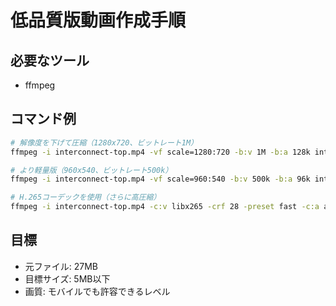 # 低品質版動画作成手順

## 必要なツール
- ffmpeg

## コマンド例
```bash
# 解像度を下げて圧縮（1280x720、ビットレート1M）
ffmpeg -i interconnect-top.mp4 -vf scale=1280:720 -b:v 1M -b:a 128k interconnect-top-low.mp4

# より軽量版（960x540、ビットレート500k）
ffmpeg -i interconnect-top.mp4 -vf scale=960:540 -b:v 500k -b:a 96k interconnect-top-low.mp4

# H.265コーデックを使用（さらに高圧縮）
ffmpeg -i interconnect-top.mp4 -c:v libx265 -crf 28 -preset fast -c:a aac -b:a 128k interconnect-top-low.mp4
```

## 目標
- 元ファイル: 27MB
- 目標サイズ: 5MB以下
- 画質: モバイルでも許容できるレベル

